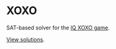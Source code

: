 # XOXO

SAT-based solver for the [IQ XOXO game](https://www.smartgames.eu/uk/one-player-games/iq-xoxo).

[View solutions](https://sat.inesc-id.pt/~macf/xoxo/).
